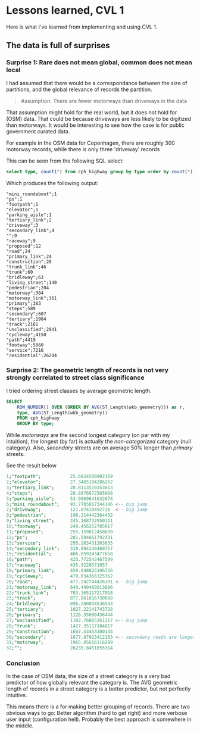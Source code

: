 # Lessons learned, CVL 1

Here is what I've learned from implementing and using CVL 1.

## The data is full of surprises

### Surprise 1: Rare does not mean global, common does not mean local

I had assumed that there would be a correspondance between the size of partitions, and the global relevance of records the partition.

> Assumption: There are fewer motorways than driveways in the data

That assumption might hold for the real world, but it does not hold for (OSM) data. That could be because driveways are less likely to be digitized than motorways. It would be interesting to see how the case is for public government curated data.

For example in the OSM data for Copenhagen, there are roughly 300 motorway records, while there is only three 'driveway' records

This can be seen from the following SQL select:

```sql
select type, count(*) from cph_highway group by type order by count(*);
```

Which produces the following output:

```
"mini_roundabout";1
"ps";1
"footpath";1
"elevator";1
"parking_aisle";1
"tertiary_link";2
"driveway";3
"secondary_link";4
"";9
"raceway";9
"proposed";12
"road";24
"primary_link";24
"construction";28
"trunk_link";46
"trunk";60
"bridleway";63
"living_street";140
"pedestrian";204
"motorway";304
"motorway_link";361
"primary";383
"steps";589
"secondary";607
"tertiary";1984
"track";2161
"unclassified";2941
"cycleway";4150
"path";4419
"footway";5860
"service";7216
"residential";26204
```

### Surprise 2: The geometric length of records is not very strongly correlated to street class significance

I tried ordering street classes by average geometric length.

```sql
SELECT 
	ROW_NUMBER() OVER (ORDER BY AVG(ST_Length(wkb_geometry))) as r, 
	type, AVG(ST_Length(wkb_geometry)) 
	FROM cph_highway 
	GROUP BY type;
```

While *motorways* are the second longest category (on par with my intuition), the longest (by far) is actually the *non-categorized* category (null category). Also, *secondary* streets are on average 50% longer than *primary* streets.

See the result below

```sql
1;"footpath";			25.6824500902169
2;"elevator";			27.3465194286262
3;"tertiary_link";		28.8113510353613
4;"steps";				28.8876872565808 
5;"parking_aisle";		53.9869841632674 
6;"mini_roundabout";	93.7705017344146 <-- big jump 
7;"driveway";			121.87410492716  <-- big jump 
8;"pedestrian";			196.214442364432
9;"living_street";		245.168732950111 
10;"footway";			249.456252785017
11;"proposed";			255.159812458839
12;"ps";				281.594661792331
13;"service";			295.283431383635
14;"secondary_link";	318.094340460757 
15;"residential";		406.859343477658
16;"path";				425.772542467599
17;"raceway";			435.9228571857
18;"primary_link";		450.048825106736
19;"cycleway";			470.034366325362
20;"road";				477.242744426391 <-- big jump
21;"motorway_link";		649.449489913686 
22;"trunk_link";		703.365117217018 
23;"track";				877.861016730898
24;"bridleway";			896.280894536543
25;"tertiary";			1027.22141743728
26;"primary";			1126.55680436444
27;"unclassified";		1182.76865261217 <-- big jump
28;"trunk";				1427.35117104817
29;"construction";		1607.53453300145
30;"secondary";			1677.87023412163 <-- secondary roads are longer than primary
31;"motorway";			1965.85616116289
32;"";					26235.8451055314
```

### Conclusion

In the case of OSM data, the size of a street category is a very bad predictor of how globally relevant the category is. The AVG geometric length of records in a street category is a better predictor, but not perfectly intuitive. 

This means there is a for making better grouping of records. There are two obvious ways to go: Better algorithm (hard to get right) and more verbose user input (configuration hell). Probably the best approach is somewhere in the middle.